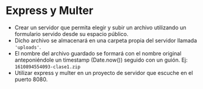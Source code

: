 # Express y Multer

-   Crear un servidor que permita elegir y subir un archivo utilizando un formulario servido desde su espacio público.
-   Dicho archivo se almacenará en una carpeta propia del servidor llamada `'uploads'`.
-   El nombre del archivo guardado se formará con el nombre original anteponiéndole un timestamp (Date.now()) seguido con un guión. Ej: `1610894554093-clase1.zip`
-   Utilizar express y multer en un proyecto de servidor que escuche en el puerto 8080.
